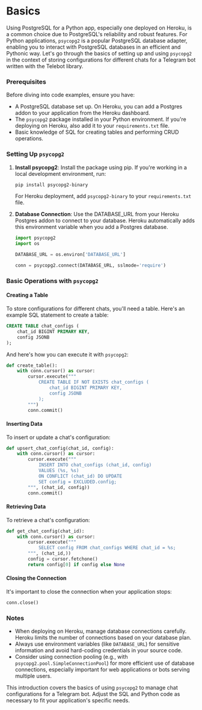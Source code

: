 
# Basics
Using PostgreSQL for a Python app, especially one deployed on Heroku, is a common choice due to PostgreSQL's reliability and robust features. For Python applications, `psycopg2` is a popular PostgreSQL database adapter, enabling you to interact with PostgreSQL databases in an efficient and Pythonic way. Let's go through the basics of setting up and using `psycopg2` in the context of storing configurations for different chats for a Telegram bot written with the Telebot library.

### Prerequisites

Before diving into code examples, ensure you have:

- A PostgreSQL database set up. On Heroku, you can add a Postgres addon to your application from the Heroku dashboard.
- The `psycopg2` package installed in your Python environment. If you're deploying on Heroku, also add it to your `requirements.txt` file.
- Basic knowledge of SQL for creating tables and performing CRUD operations.

### Setting Up `psycopg2`

1. **Install psycopg2**: Install the package using pip. If you're working in a local development environment, run:

   ```sh
   pip install psycopg2-binary
   ```

   For Heroku deployment, add `psycopg2-binary` to your `requirements.txt` file.

2. **Database Connection**: Use the DATABASE_URL from your Heroku Postgres addon to connect to your database. Heroku automatically adds this environment variable when you add a Postgres database.

   ```python
   import psycopg2
   import os

   DATABASE_URL = os.environ['DATABASE_URL']

   conn = psycopg2.connect(DATABASE_URL, sslmode='require')
   ```

### Basic Operations with `psycopg2`

#### Creating a Table

To store configurations for different chats, you'll need a table. Here's an example SQL statement to create a table:

```sql
CREATE TABLE chat_configs (
    chat_id BIGINT PRIMARY KEY,
    config JSONB
);
```

And here's how you can execute it with `psycopg2`:

```python
def create_table():
    with conn.cursor() as cursor:
        cursor.execute("""
            CREATE TABLE IF NOT EXISTS chat_configs (
                chat_id BIGINT PRIMARY KEY,
                config JSONB
            );
        """)
        conn.commit()
```

#### Inserting Data

To insert or update a chat's configuration:

```python
def upsert_chat_config(chat_id, config):
    with conn.cursor() as cursor:
        cursor.execute("""
            INSERT INTO chat_configs (chat_id, config)
            VALUES (%s, %s)
            ON CONFLICT (chat_id) DO UPDATE
            SET config = EXCLUDED.config;
        """, (chat_id, config))
        conn.commit()
```

#### Retrieving Data

To retrieve a chat's configuration:

```python
def get_chat_config(chat_id):
    with conn.cursor() as cursor:
        cursor.execute("""
            SELECT config FROM chat_configs WHERE chat_id = %s;
        """, (chat_id,))
        config = cursor.fetchone()
        return config[0] if config else None
```

#### Closing the Connection

It's important to close the connection when your application stops:

```python
conn.close()
```

### Notes

- When deploying on Heroku, manage database connections carefully. Heroku limits the number of connections based on your database plan.
- Always use environment variables (like `DATABASE_URL`) for sensitive information and avoid hard-coding credentials in your source code.
- Consider using connection pooling (e.g., with `psycopg2.pool.SimpleConnectionPool`) for more efficient use of database connections, especially important for web applications or bots serving multiple users.

This introduction covers the basics of using `psycopg2` to manage chat configurations for a Telegram bot. Adjust the SQL and Python code as necessary to fit your application's specific needs.
